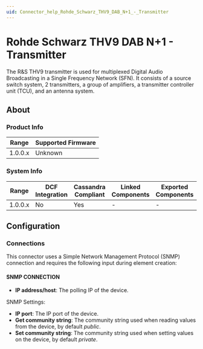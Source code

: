 ```yaml
---
uid: Connector_help_Rohde_Schwarz_THV9_DAB_N+1_-_Transmitter
---
```


# Rohde Schwarz THV9 DAB N+1 - Transmitter

The R&S THV9 transmitter is used for multiplexed Digital Audio Broadcasting in a Single Frequency Network (SFN). It consists of a source switch system, 2 transmitters, a group of amplifiers, a transmitter controller unit (TCU), and an antenna system.

## About

### Product Info

| Range     | Supported Firmware     |
|-----------|------------------------|
| 1.0.0.x   | Unknown                |

### System Info

| Range     | DCF Integration     | Cassandra Compliant     | Linked Components     | Exported Components     |
|-----------|---------------------|-------------------------|-----------------------|-------------------------|
| 1.0.0.x   | No                  | Yes                     | \-                    | \-                      |

## Configuration

### Connections

This connector uses a Simple Network Management Protocol (SNMP) connection and requires the following input during element creation:

#### SNMP CONNECTION

- **IP address/host**: The polling IP of the device.

SNMP Settings:

- **IP port**: The IP port of the device.
- **Get community string**: The community string used when reading values from the device, by default *public*.
- **Set community string**: The community string used when setting values on the device, by default *private*.
